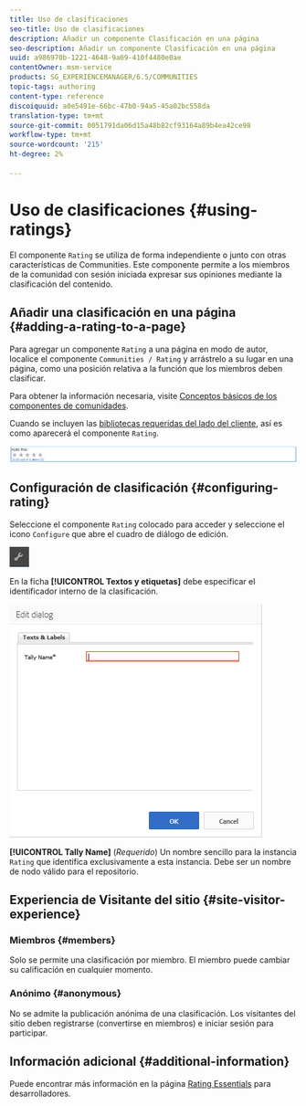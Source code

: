 ```yaml
---
title: Uso de clasificaciones
seo-title: Uso de clasificaciones
description: Añadir un componente Clasificación en una página
seo-description: Añadir un componente Clasificación en una página
uuid: a986970b-1221-4648-9a69-410f4480e0ae
contentOwner: msm-service
products: SG_EXPERIENCEMANAGER/6.5/COMMUNITIES
topic-tags: authoring
content-type: reference
discoiquuid: a0e5491e-66bc-47b0-94a5-45a02bc558da
translation-type: tm+mt
source-git-commit: 0051791da06d15a48b82cf93164a89b4ea42ce98
workflow-type: tm+mt
source-wordcount: '215'
ht-degree: 2%

---
```



# Uso de clasificaciones {#using-ratings}

El componente `Rating` se utiliza de forma independiente o junto con otras características de Communities. Este componente permite a los miembros de la comunidad con sesión iniciada expresar sus opiniones mediante la clasificación del contenido.

## Añadir una clasificación en una página {#adding-a-rating-to-a-page}

Para agregar un componente `Rating` a una página en modo de autor, localice el componente `Communities / Rating` y arrástrelo a su lugar en una página, como una posición relativa a la función que los miembros deben clasificar.

Para obtener la información necesaria, visite [Conceptos básicos de los componentes de comunidades](basics.md).

Cuando se incluyen las [bibliotecas requeridas del lado del cliente](rating-basics.md#essentials-for-client-side), así es como aparecerá el componente `Rating`.

![clasificación](assets/rating.png)

## Configuración de clasificación {#configuring-rating}

Seleccione el componente `Rating` colocado para acceder y seleccione el icono `Configure` que abre el cuadro de diálogo de edición.

![configure-new](assets/configure-new.png)

En la ficha **[!UICONTROL Textos y etiquetas]** debe especificar el identificador interno de la clasificación.

![nombre_de_talyname](assets/tallyname.png)

**[!UICONTROL Tally Name]**
(*Requerido*) Un nombre sencillo para la instancia  `Rating` que identifica exclusivamente a esta instancia. Debe ser un nombre de nodo válido para el repositorio.

## Experiencia de Visitante del sitio {#site-visitor-experience}

### Miembros {#members}

Solo se permite una clasificación por miembro. El miembro puede cambiar su calificación en cualquier momento.

### Anónimo {#anonymous}

No se admite la publicación anónima de una clasificación. Los visitantes del sitio deben registrarse (convertirse en miembros) e iniciar sesión para participar.

## Información adicional {#additional-information}

Puede encontrar más información en la página [Rating Essentials](rating-basics.md) para desarrolladores.
